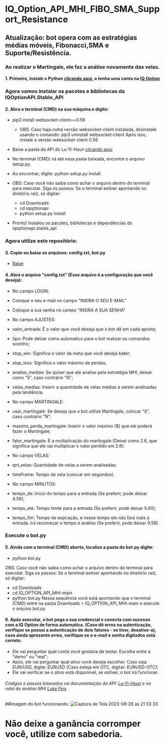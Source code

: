 # IQ_Option_API_MHI_FIBO_SMA_Support_Resistance

## Atualização: bot opera com as estratégias médias móveis, Fibonacci,SMA e Suporte/Resistência.
### Ao realizar o Martingale, ele faz a análise novamente das velas.

#### 1. Primeiro, instale o Python [clicando aqui](https://www.python.org/downloads/), e tenha uma conta na [IQ Option](https://iqoption.com/)

### Agora vamos instalar os pacotes e bibliotecas da IQOptionAPI.Stable_API

#### 2. Abra o terminal (CMD) na sua máquina e digite:
  -  pip3 install websocket-client==0.56
      -  OBS: Caso haja outra versão websocket-client instalada, desinstale usando o comando: pip3 uninstall websocket-client
    Após isso, instale a versão websocket-client 0.56

- Baixe a pasta da API do Lu-Yi-Hsun [clicando aqui](https://github.com/Lu-Yi-Hsun/iqoptionapi.git)
- No terminal (CMD) vá até essa pasta baixada, encontre o arquivo setup.py.
- Ao encontrar, digite: python setup.py install
- OBS: Caso você não saiba como achar o arquivo dentro do terminal para executar. Siga os passos:
Se o terminal estiver apontando no diretório raíz, só digitar: 
  -  cd Downloads
  -  cd iqoptionapi
  -  python setup.py install
- Pronto! Instalou os pacotes, bibliotecas e dependências do iqoptionapi.stable_api

### Agora utilize este repositório:

#### 3. Copie ou baixe os arquivos: config.txt, bot.py
  - [Baixe](https://github.com/yujiwillian/IQ_Option_API_MHI/archive/refs/heads/main.zip)

#### 4. Abra o arquivo "config.txt" (Esse arquivo é a configuração que você deseja):
  - No campo LOGIN:
  - Coloque o seu e-mail no campo "INSIRA O SEU E-MAIL"
  - Coloque a sua senha no campo "INSIRA A SUA SENHA"

  - No campo AJUSTES:
  - valor_entrada: É o valor que você deseja que o bot dê em cada aposta;
  - tipo: Pode deixar como automatico para o bot realizar os comandos sozinho;
  - stop_win: Significa o valor da meta que você deseja bater;
  - stop_loss: Significa o valor máximo de perdas;
  - analise_medias: Se quiser que ele analise pela estratégia MHI, deixar como "S", caso contrário "N";
  - velas_medias: Inserir a quantidade de velas médias a serem analisadas pela tendência.

  -  No campo MARTINGALE:
  -  usar_martingale: Se deseja que o bot utilize Martingale, colocar "S", caso contrário "N";
  -  maximo_perda_martingale: Inserir o valor máximo ($) que ele poderá fazer o Martingale;
  -  fator_martingale: É a multiplicação do martingale (Deixei como 2.6, que significa que ele vai multiplicar o valor perdido em 2.6).

  -  No campo VELAS:
  -  qnt_velas: Quantidade de velas a serem analisadas;
  -  timeframe: Tempo da vela (colocar em segundos).

  -  No campo MINUTOS:
  -  tempo_de: Início do tempo para a entrada (Se preferir, pode deixar 4.59);
  -  tempo_ate: Tempo limite para a entrada (Se preferir, pode deixar 5.00);
  -  tempo_fim: Tempo de expiração, e nesse tempo ele não fará mais a entrada. Irá recomeçar o tempo e análise (Se preferir, pode deixar 9.59).


### Execute o bot.py

#### 5. Ainda com o terminal (CMD) aberto, localize a pasta do bot.py digite:
  -  python bot.py

OBS: Caso você não saiba como achar o arquivo dentro do terminal para executar. Siga os passos:
Se o terminal estiver apontando no diretório raíz, só digitar: 
  -  cd Downloads
  -  cd IQ_OPTION_API_MHI-main
  -  python bot.py
Nessa sequência você está apontando que o terminal (CMD) entre na pasta Downloads > IQ_OPTION_API_MHI-main e execute o arquivo bot.py

#### 6. Após executar, o bot pega a sua credencial e conecta com sucesso com a IQ Option de forma automatica. (Caso dê erros na autenticação, verifique se possui a autenticação de dois fatores - se tiver, desative-a), caso ainda apresente erros, verifique se o e-mail e senha digitados está correto.
  -  Ele vai perguntar qual conta você gostaria de testar. Escolha entre a "demo" ou "real";
  -  Após, ele vai perguntar qual ativo você deseja escolher. Caso seja EUR/USD, digite: EURUSD (Caso esteja em OTC, digitar: EURUSD-OTC);
  -  Ele vai verificar se o ativo está disponível, se estiver, o bot irá funcionar.

###### Códigos e passos baseados na documentação da API: [Lu-Yi-Hsun](https://lu-yi-hsun.github.io/iqoptionapi/) e no robô de análise MHI [Luke Feix](https://github.com/lukefeix/Rob-de-MHI-para-IQoption-Aulas-Completas/tree/main/Aula%2012-%20M%C3%A9dias%20M%C3%B3veis)

##Imagem do bot funcionando:
![Captura de Tela 2023-08-28 às 21 53 33](https://github.com/yujiwillian/IQ_Option_API_MHI/assets/93338593/460abbd2-0dce-48cc-9c5c-7df14e32228c)

# Não deixe a ganância corromper você, utilize com sabedoria.
